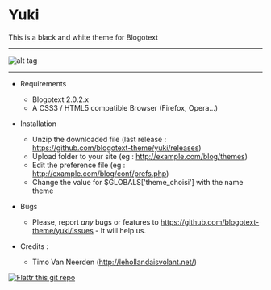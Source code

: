 Yuki
====

This is a black and white theme for Blogotext

---

![alt tag](http://www.xoofoo.org/uploads/thm_blogotext/yuki.png)

---

- Requirements
  * Blogotext 2.0.2.x
  * A CSS3 / HTML5 compatible Browser (Firefox, Opera…)

- Installation
  * Unzip the downloaded file (last release : https://github.com/blogotext-theme/yuki/releases)
  * Upload folder to your site (eg : http://example.com/blog/themes)
  * Edit the preference file  (eg : http://example.com/blog/conf/prefs.php)
  * Change the value for $GLOBALS['theme_choisi'] with the name theme

- Bugs
  * Please, report *any* bugs or features to https://github.com/blogotext-theme/yuki/issues - It will help us.

- Credits :
  * Timo Van Neerden (http://lehollandaisvolant.net/)



 [![Flattr this git repo](http://api.flattr.com/button/flattr-badge-large.png)](http://flattr.com/thing/734525/Blogotext)
